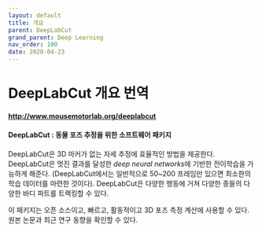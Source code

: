 ```yaml
---
layout: default
title: 개요
parent: DeepLabCut
grand_parent: Deep Learning
nav_order: 100
date: 2020-04-23
---
```


# DeepLabCut 개요 번역
#### http://www.mousemotorlab.org/deeplabcut

#### DeepLabCut : 동물 포즈 추정을 위한 소프트웨어 패키지

DeepLabCut은 3D 마커가 없는 자세 추정에 효율적인 방법을 제공한다. DeepLabCut은 멋진 결과를 달성한 *deep neural networks*에 기반한 전이학습을 가능하게 해준다. (DeepLabCut에서는 일반적으로 50~200 프레임만 있으면 최소한의 학습 데이터를 마련한 것이다).
DeepLabCut은 다양한 행동에 거쳐 다양한 종들의 다양한 바디 파트를 트랙킹할 수 있다.

이 패키지는 오픈 소스이고, 빠르고, 활동적이고 3D 포즈 측정 계산에 사용할 수 있다. 
원본 논문과 최근 연구 동향을 확인할 수 있다.



